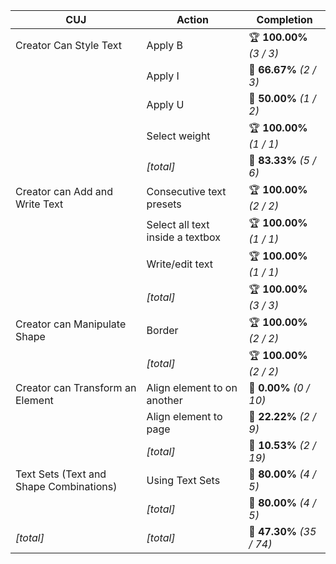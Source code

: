 | **CUJ**                                 | **Action**                       | **Completion**            |
| --------------------------------------- | -------------------------------- | ------------------------- |
| Creator Can Style Text                  | Apply B                          | 🏆 **100.00%** *(3 / 3)*  |
|                                         | Apply I                          | 🛴 **66.67%** *(2 / 3)*   |
|                                         | Apply U                          | 🛴 **50.00%** *(1 / 2)*   |
|                                         | Select weight                    | 🏆 **100.00%** *(1 / 1)*  |
|                                         | *[total]*                        | 🛴 **83.33%** *(5 / 6)*   |
| Creator can Add and Write Text          | Consecutive text presets         | 🏆 **100.00%** *(2 / 2)*  |
|                                         | Select all text inside a textbox | 🏆 **100.00%** *(1 / 1)*  |
|                                         | Write/edit text                  | 🏆 **100.00%** *(1 / 1)*  |
|                                         | *[total]*                        | 🏆 **100.00%** *(3 / 3)*  |
| Creator can Manipulate Shape            | Border                           | 🏆 **100.00%** *(2 / 2)*  |
|                                         | *[total]*                        | 🏆 **100.00%** *(2 / 2)*  |
| Creator can Transform an Element        | Align element to on another      | 🚨 **0.00%** *(0 / 10)*   |
|                                         | Align element to page            | 🚨 **22.22%** *(2 / 9)*   |
|                                         | *[total]*                        | 🚨 **10.53%** *(2 / 19)*  |
| Text Sets (Text and Shape Combinations) | Using Text Sets                  | 🛴 **80.00%** *(4 / 5)*   |
|                                         | *[total]*                        | 🛴 **80.00%** *(4 / 5)*   |
| *\[total\]*                             | *\[total\]*                      | 🚨 **47.30%** *(35 / 74)* |